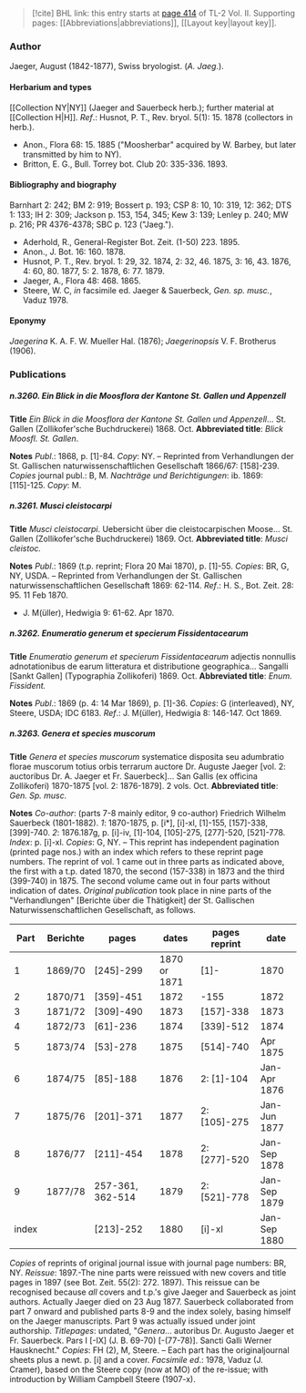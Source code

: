 > [!cite] BHL link: this entry starts at [page 414](https://www.biodiversitylibrary.org/item/103253#page/440/mode/1up) of TL-2 Vol. II.
> Supporting pages: [[Abbreviations|abbreviations]], [[Layout key|layout key]].

### Author

Jaeger, August (1842-1877), Swiss bryologist. (*A. Jaeg.*).

#### Herbarium and types

[[Collection NY|NY]] (Jaeger and Sauerbeck herb.); further material at [[Collection H|H]].
*Ref*.: Husnot, P. T., Rev. bryol. 5(1): 15. 1878 (collectors in herb.).
- Anon., Flora 68: 15. 1885 ("Moosherbar" acquired by W. Barbey, but later transmitted by him to NY).
- Britton, E. G., Bull. Torrey bot. Club 20: 335-336. 1893.

#### Bibliography and biography

Barnhart 2: 242; BM 2: 919; Bossert p. 193; CSP 8: 10, 10: 319, 12: 362; DTS 1: 133; IH 2: 309; Jackson p. 153, 154, 345; Kew 3: 139; Lenley p. 240; MW p. 216; PR 4376-4378; SBC p. 123 ("Jaeg.").
- Aderhold, R., General-Register Bot. Zeit. (1-50) 223. 1895.
- Anon., J. Bot. 16: 160. 1878.
- Husnot, P. T., Rev. bryol. 1: 29, 32. 1874, 2: 32, 46. 1875, 3: 16, 43. 1876, 4: 60, 80. 1877, 5: 2. 1878, 6: 77. 1879.
- Jaeger, A., Flora 48: 468. 1865.
- Steere, W. C, *in* facsimile ed. Jaeger & Sauerbeck, *Gen. sp. musc.*, Vaduz 1978.

#### Eponymy

*Jaegerina* K. A. F. W. Mueller Hal. (1876); *Jaegerinopsis* V. F. Brotherus (1906).

### Publications

##### n.3260. Ein Blick in die Moosflora der Kantone St. Gallen und Appenzell

**Title**
*Ein Blick in die Moosflora der Kantone St. Gallen und Appenzell*... St. Gallen (Zollikofer'sche Buchdruckerei) 1868. Oct.
**Abbreviated title**: *Blick Moosfl. St. Gallen*.

**Notes**
*Publ*.: 1868, p. \[1\]-84. *Copy*: NY. – Reprinted from Verhandlungen der St. Gallischen naturwissenschaftlichen Gesellschaft 1866/67: \[158\]-239. *Copies* journal publ.: B, M.
*Nachträge und Berichtigungen*: ib. 1869: \[115\]-125. *Copy*: M.

##### n.3261. Musci cleistocarpi

**Title**
*Musci cleistocarpi*. Uebersicht über die cleistocarpischen Moose... St. Gallen (Zollikofer'sche Buchdruckerei) 1869. Oct.
**Abbreviated title**: *Musci cleistoc.*

**Notes**
*Publ*.: 1869 (t.p. reprint; Flora 20 Mai 1870), p. \[1\]-55. *Copies*: BR, G, NY, USDA. – Reprinted from Verhandlungen der St. Gallischen naturwissenschaftlichen Gesellschaft 1869: 62-114.
*Ref*.: H. S., Bot. Zeit. 28: 95. 11 Feb 1870.
- J. M(üller), Hedwigia 9: 61-62. Apr 1870.

##### n.3262. Enumeratio generum et specierum Fissidentacearum

**Title**
*Enumeratio generum et specierum Fissidentacearum* adjectis nonnullis adnotationibus de earum litteratura et distributione geographica... Sangalli \[Sankt Gallen\] (Typographia Zollikoferi) 1869. Oct.
**Abbreviated title**: *Enum. Fissident.*

**Notes**
*Publ*.: 1869 (p. 4: 14 Mar 1869), p. \[1\]-36. *Copies*: G (interleaved), NY, Steere, USDA; IDC 6183.
*Ref*.: J. M(üller), Hedwigia 8: 146-147. Oct 1869.

##### n.3263. Genera et species muscorum

**Title**
*Genera et species muscorum* systematice disposita seu adumbratio florae muscorum totius orbis terrarum auctore Dr. Auguste Jaeger \[vol. 2: auctoribus Dr. A. Jaeger et Fr. Sauerbeck\]... San Gallis (ex officina Zollikoferi) 1870-1875 \[vol. 2: 1876-1879\]. 2 vols. Oct.
**Abbreviated title**: *Gen. Sp. musc.*

**Notes**
*Co-author*: (parts 7-8 mainly editor, 9 co-author) Friedrich Wilhelm Sauerbeck (1801-1882).
*1*: 1870-1875, p. \[i\*\], \[i\]-xl, \[1\]-155, \[157\]-338, \[399\]-740.
*2*: 1876.187g, p. \[i\]-iv, \[1\]-104, \[105\]-275, \[277\]-520, \[521\]-778.
*Index*: p. \[i\]-xl.
*Copies*: G, NY. – This reprint has independent pagination (printed page nos.) with an index which refers to these reprint page numbers. The reprint of vol. 1 came out in three parts as indicated above, the first with a t.p. dated 1870, the second (157-338) in 1873 and the third (399-740) in 1875. The second volume came out in four parts without indication of dates. *Original publication* took place in nine parts of the "Verhandlungen" \[Berichte über die Thätigkeit\] der St. Gallischen Naturwissenschaftlichen Gesellschaft, as follows.

|Part	|Berichte	|pages	|dates	|pages reprint	|date|
|---	|---	|---	|---	|---	|---	|
|1	|1869/70	|\[245\]-299	|1870 or 1871	|\[1\]-	|1870|
|2	|1870/71	|\[359\]-451	|1872	|-155	|1872|
|3	|1871/72	|\[309\]-490	|1873	|\[157\]-338	|1873|
|4	|1872/73	|\[61\]-236	|1874	|\[339\]-512	|1874|
|5	|1873/74	|\[53\]-278	|1875	|\[514\]-740	|Apr 1875|
|6	|1874/75	|\[85\]-188	|1876	|2: \[1\]-104	|Jan-Apr 1876|
|7	|1875/76	|\[201\]-371	|1877	|2: \[105\]-275	|Jan-Jun 1877|
|8	|1876/77	|\[211\]-454	|1878	|2: \[277\]-520	|Jan-Sep 1878|
|9	|1877/78	|257-361, 362-514	|1879	|2: \[521\]-778	|Jan-Sep 1879|
|index	|	|\[213\]-252	|1880	|\[i\]-xl	|Jan-Sep 1880|

*Copies* of reprints of original journal issue with journal page numbers: BR, NY.
*Reissue*: 1897.-The nine parts were reissued with new covers and title pages in 1897 (see Bot. Zeit. 55(2): 272. 1897). This reissue can be recognised because *all* covers and t.p.'s give Jaeger and Sauerbeck as joint authors. Actually Jaeger died on 23 Aug 1877. Sauerbeck collaborated from part 7 onward and published parts 8-9 and the index solely, basing himself on the Jaeger manuscripts. Part 9 was actually issued under joint authorship. *Titlepages*: undated, "*Genera*... autoribus Dr. Augusto Jaeger et Fr. Sauerbeck. Pars I \[-IX\] (J. B. 69-70) \[-(77-78)\]. Sancti Galli Werner Hausknecht."
*Copies*: FH (2), M, Steere. – Each part has the originaljournal sheets plus a newt. p. \[i\] and a cover.
*Facsimile ed*.: 1978, Vaduz (J. Cramer), based on the Steere copy (now at MO) of the re-issue; with introduction by William Campbell Steere (1907-x).


